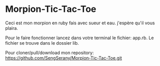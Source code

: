 # Morpion-Tic-Tac-Toe

Ceci est mon morpion en ruby fais avec sueur et eau.
j'espère qu'il vous plaira.

Pour le faire fonctionner lancez dans votre terminal le fichier: app.rb.
Le fichier se trouve dans le dossier lib.

Pour cloner/pull/download mon repository:
https://github.com/SengSerany/Morpion-Tic-Tac-Toe.git
